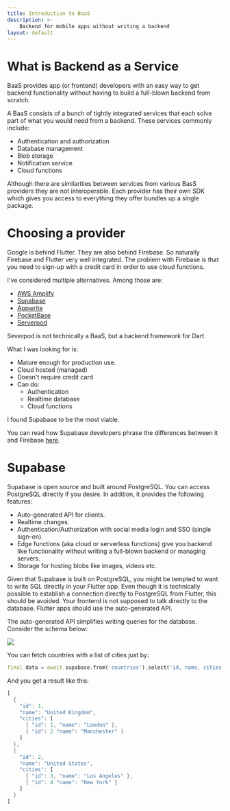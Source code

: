 ```yaml
---
title: Introduction to BaaS
description: >-
    Backend for mobile apps without writing a backend
layout: default
---
```


# What is Backend as a Service

BaaS provides app (or frontend) developers with an easy way to get backend
functionality without having to build a full-blown backend from scratch.

A BaaS consists of a bunch of tightly integrated services that each solve part
of what you would need from a backend.
These services commonly include:

- Authentication and authorization
- Database management
- Blob storage
- Notification service
- Cloud functions

Although there are similarities between services from various BasS providers they
are not interoperable.
Each provider has their own SDK which gives you access to everything they offer
bundles up a single package.

# Choosing a provider

Google is behind Flutter.
They are also behind Firebase.
So naturally Firebase and Flutter very well integrated.
The problem with Firebase is that you need to sign-up with a credit card in
order to use cloud functions.

I've considered multiple alternatives.
Among those are:

- [AWS Amplify](https://aws.amazon.com/amplify/)
- [Supabase](https://supabase.com/)
- [Appwrite](https://appwrite.io/)
- [PocketBase](https://pocketbase.io/)
- [Serverpod](https://serverpod.dev/)

Severpod is not technically a BaaS, but a backend framework for Dart.

What I was looking for is:

- Mature enough for production use.
- Cloud hosted (managed)
- Doesn't require credit card
- Can do:
    - Authentication
    - Realtime database
    - Cloud functions

I found Supabase to be the most viable.

You can read how Supabase developers phrase the differences between it and
Firebase [here](https://supabase.com/alternatives/supabase-vs-firebase).

# Supabase

Supabase is open source and built around PostgreSQL.
You can access PostgreSQL directly if you desire.
In addition, it provides the following features:

- Auto-generated API for clients.
- Realtime changes.
- Authentication/Authorization with social media login and SSO (single sign-on).
- Edge functions (aka cloud or serverless functions) give you backend like
functionality without writing a full-blown backend or managing servers.
- Storage for hosting blobs like images, videos etc.

Given that Supabase is built on PostgreSQL, you might be tempted to want to
write SQL directly in your Flutter app.
Even though it is technically possible to establish a connection directly to
PostgreSQL from Flutter, this should be avoided.
Your frontend is not supposed to talk directly to the database.
Flutter apps should use the auto-generated API.

The auto-generated API simplifies writing queries for the database.
Consider the schema below:

![](../supabase_countries_schema.png)

You can fetch countries with a list of cities just by:

```dart
final data = await supabase.from('countries').select('id, name, cities(id, name)');
```

And you get a result like this:

```dart
[
  {
    "id": 1,
    "name": "United Kingdom",
    "cities": [
      { "id": 1, "name": "London" },
      { "id": 2 "name": "Manchester" }
    ]
  },
  {
    "id": 2,
    "name": "United States",
    "cities": [
      { "id": 3, "name": "Los Angeles" },
      { "id": 4 "name": "New York" }
    ]
  }
]
```